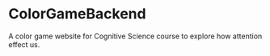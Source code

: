 # ColorGameBackend
A color game website for Cognitive Science course to explore how attention effect us.
